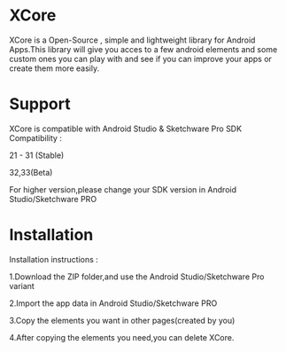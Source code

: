# XCore
XCore is a Open-Source , simple and lightweight library for Android Apps.This library will give you acces to a few android elements and some custom ones you can play with and see if you can improve your apps or create them more easily.
# Support
XCore is compatible with Android Studio & Sketchware Pro
SDK Compatibility :

21 - 31 (Stable)

32,33(Beta)

For higher version,please change your SDK version in Android Studio/Sketchware PRO
# Installation

Installation instructions :

1.Download the ZIP folder,and use the Android Studio/Sketchware Pro variant

2.Import the app data in Android Studio/Sketchware PRO

3.Copy the elements you want in other pages(created by you)

4.After copying the elements you need,you can delete XCore.


